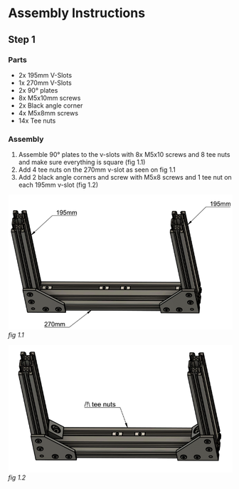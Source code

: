 # Assembly Instructions

## Step 1

### Parts

* 2x 195mm V-Slots
* 1x 270mm V-Slots
* 2x 90° plates
* 8x M5x10mm screws
* 2x Black angle corner
* 4x M5x8mm screws
* 14x Tee nuts

### Assembly

1.  Assemble 90° plates to the v-slots with 8x M5x10 screws and 8 tee nuts and make sure everything is square (fig 1.1)
1.  Add 4 tee nuts on the 270mm v-slot as seen on fig 1.1
1.  Add 2 black angle corners and screw with M5x8 screws and 1 tee nut on each 195mm v-slot (fig 1.2)

![](img/fig1.1.png)\
*fig 1.1*

![](img/fig1.2.png)\
*fig 1.2*
